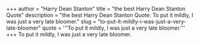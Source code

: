 +++
author = "Harry Dean Stanton"
title = "the best Harry Dean Stanton Quote"
description = "the best Harry Dean Stanton Quote: To put it mildly, I was just a very late bloomer."
slug = "to-put-it-mildly-i-was-just-a-very-late-bloomer"
quote = '''To put it mildly, I was just a very late bloomer.'''
+++
To put it mildly, I was just a very late bloomer.
